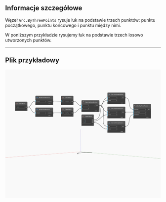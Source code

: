 ## Informacje szczegółowe
Węzeł `Arc.ByThreePoints` rysuje łuk na podstawie trzech punktów: punktu początkowego, punktu końcowego i punktu między nimi.

W poniższym przykładzie rysujemy łuk na podstawie trzech losowo utworzonych punktów.

___
## Plik przykładowy

![ByThreePoints](./Autodesk.DesignScript.Geometry.Arc.ByThreePoints_img.jpg)


